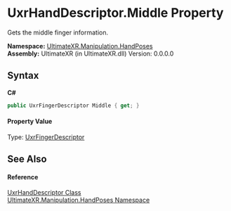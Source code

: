 # UxrHandDescriptor.Middle Property 
 

Gets the middle finger information.

**Namespace:**&nbsp;<a href="N_UltimateXR_Manipulation_HandPoses">UltimateXR.Manipulation.HandPoses</a><br />**Assembly:**&nbsp;UltimateXR (in UltimateXR.dll) Version: 0.0.0.0

## Syntax

**C#**<br />
``` C#
public UxrFingerDescriptor Middle { get; }
```


#### Property Value
Type: <a href="T_UltimateXR_Manipulation_HandPoses_UxrFingerDescriptor">UxrFingerDescriptor</a>

## See Also


#### Reference
<a href="T_UltimateXR_Manipulation_HandPoses_UxrHandDescriptor">UxrHandDescriptor Class</a><br /><a href="N_UltimateXR_Manipulation_HandPoses">UltimateXR.Manipulation.HandPoses Namespace</a><br />